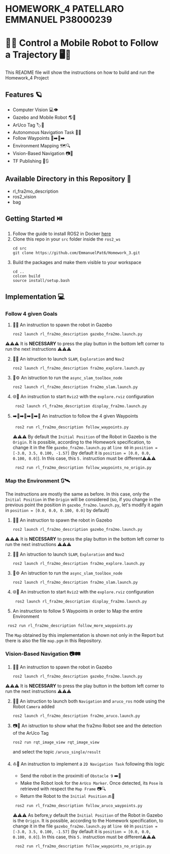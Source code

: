 # HOMEWORK_4 PATELLARO EMMANUEL P38000239 #
# 🤖📱 Control a Mobile Robot to Follow a Trajectory 🖥️🎯 #
This README file will show the instructions on how to build and run the Homework_4 Project 

## Features 🪐 ##
- Computer Vision 💻👁️
- Gazebo and Mobile Robot 🌎🚗
- ArUco Tag 🏷️🧩
- Autonomous Navigation Task 🚀🧭
- Follow Waypoints 📍➡️📍➡️
- Environment Mapping 🗺️🔍
- Vision-Based Navigation 📷👀
- TF Publishing 📡🔃

## Available Directory in this Repository 📂 ##
- rl_fra2mo_description
- ros2_vision
- bag

## Getting Started ⏯️
1. Follow the guide to install ROS2 in Docker [here](https://github.com/RoboticsLab2024/ros2_docker_scripts.git)
2. Clone this repo in your `src` folder inside the `ros2_ws`
    ```shell
    cd src
    git clone https://github.com/EmmanuelPat6/Homework_3.git
    ```
3. Build the packages and make them visible to your workspace
    ```shell
    cd ..
    colcon build
    source install/setup.bash
    ```

## Implementation 💻
### Follow 4 given Goals

1. 🤖🤖 An instruction to spawn the robot in Gazebo
    ```shell
    ros2 launch rl_fra2mo_description gazebo_fra2mo.launch.py
    ```
⚠️⚠️⚠️ It is **NECESSARY** to press the play button in the bottom left corner to run the next instructions ⚠️⚠️⚠️

2. 🚀🧭 An istruction to launch `SLAM`, `Exploration` and `Nav2`
    ```shell
    ros2 launch rl_fra2mo_description fra2mo_explore.launch.py
    ```
    
3. 🔧⚙️ An istruction to run the `async_slam_toolbox_node`
    ```shell
    ros2 launch rl_fra2mo_description fra2mo_slam.launch.py
    ```
    
4. 🌐🔭 An instruction to start `Rviz2` with the `explore.rviz` configuration
   ```shell
    ros2 launch rl_fra2mo_description display_fra2mo.launch.py
   ```
   
5. ➡️📍➡️📍➡️📍➡️📍 An instruction to follow the 4 given Waypoints
   ```shell
    ros2 run rl_fra2mo_description follow_waypoints.py 
   ```
    ⚠️⚠️⚠️ By default the `Initial Position` of the Robot in Gazebo is the `Origin`. It is possible, according to the Homework specification, to change it in the file `gazebo_fra2mo.launch.py` at `line 60` in `position = [-3.0, 3.5, 0.100, -1.57]`
    (by default it is `position = [0.0, 0.0, 0.100, 0.0]`). In this case, this `5.` instruction must be different⚠️⚠️⚠️
   ```shell
    ros2 run rl_fra2mo_description follow_waypoints_no_origin.py 
   ```
    
### Map the Environment 🔃🛰️
The instructions are mostly the same as before. In this case, only the `Initial Position` in the `Origin` will be considered (so, if you change in the previous point the position in `gazebo_fra2mo.launch.py`, let's modify it again in `position = [0.0, 0.0, 0.100, 0.0]` by default)

1. 🤖🤖 An instruction to spawn the robot in Gazebo
    ```shell
    ros2 launch rl_fra2mo_description gazebo_fra2mo.launch.py
    ```
⚠️⚠️⚠️ It is **NECESSARY** to press the play button in the bottom left corner to run the next instructions ⚠️⚠️⚠️

2. 🚀🧭 An istruction to launch `SLAM`, `Exploration` and `Nav2`
    ```shell
    ros2 launch rl_fra2mo_description fra2mo_explore.launch.py
    ```
    
3. 🔧⚙️ An istruction to run the `async_slam_toolbox_node`
    ```shell
    ros2 launch rl_fra2mo_description fra2mo_slam.launch.py
    ```
    
4. 🌐🔭 An instruction to start `Rviz2` with the `explore.rviz` configuration
   ```shell
    ros2 launch rl_fra2mo_description display_fra2mo.launch.py
   ```
   
5.  An instruction to follow 5 Waypoints in order to Map the entire Environment
   ```shell
    ros2 run rl_fra2mo_description follow_more_waypoints.py 
   ```

The `Map` obtained by this implementation is shown not only in the Report but there is also the file `map.pgm` in this Repository.


 ### Vision-Based Navigation 📷🛤️

1. 🤖🤖 An instruction to spawn the robot in Gazebo
    ```shell
    ros2 launch rl_fra2mo_description gazebo_fra2mo.launch.py
    ```
⚠️⚠️⚠️ It is **NECESSARY** to press the play button in the bottom left corner to run the next instructions ⚠️⚠️⚠️

2. 🚀🧭 An istruction to launch both `Navigation` and `aruco_ros` node using the Robot `Camera` added
    ```shell
    ros2 launch rl_fra2mo_description fra2mo_aruco.launch.py 
    ```
    
3. 📷🎥 An istruction to show what the fra2mo Robot see and the detection of the ArUco Tag
    ```shell
    ros2 run rqt_image_view rqt_image_view
    ```
   and select the topic `/aruco_single/result`

4. ⛵🤙 An instruction to implement a `2D Navigation Task` following this logic
   - Send the robot in the proximiti of `Obstacle 9` ➡️🛑
   - Make the Robot look for the `ArUco Marker`. Once detected, its `Pose` is retrieved with respect the `Map Frame` 📷🔍
   - Return the Robot to the `Initial Position` 🔙🏁
     
   ```shell
    ros2 run rl_fra2mo_description follow_aruco_waypoints.py 
   ```
   ⚠️⚠️⚠️ As before,y default the `Initial Position` of the Robot in Gazebo is the `Origin`. It is possible, according to the Homework specification, to change it in the file `gazebo_fra2mo.launch.py` at `line 60` in `position = [-3.0, 3.5, 0.100, -1.57]`
    (by default it is `position = [0.0, 0.0, 0.100, 0.0]`). In this case, this `5.` instruction must be different⚠️⚠️⚠️
   ```shell
    ros2 run rl_fra2mo_description follow_waypoints_no_origin.py 
   ```
